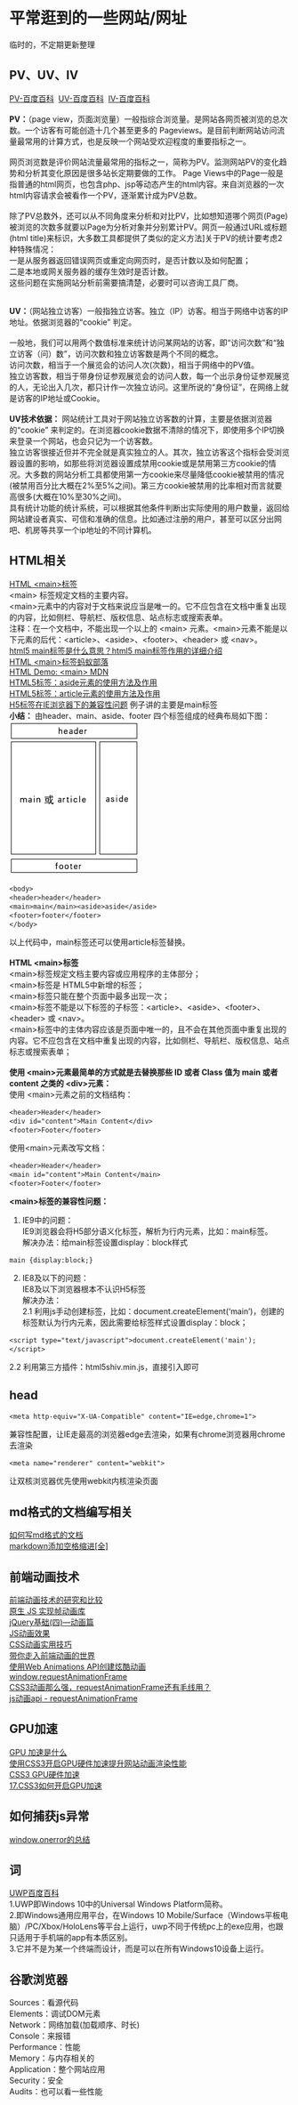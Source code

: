 # 平常逛到的一些网站/网址
临时的，不定期更新整理

## PV、UV、IV
[PV-百度百科](https://baike.baidu.com/item/%E7%BB%BC%E5%90%88%E6%B5%8F%E8%A7%88%E9%87%8F/396204?fromtitle=pv&fromid=402)&nbsp;&nbsp;[UV-百度百科](https://baike.baidu.com/item/%E7%8B%AC%E7%AB%8B%E8%AE%BF%E5%AE%A2/523828?fromtitle=UV&fromid=59745)&nbsp;&nbsp;[IV-百度百科](https://baike.baidu.com/item/iv/7919342#viewPageContent)<br><br>
**PV：**（page view，页面浏览量）一般指综合浏览量。是网站各网页被浏览的总次数。一个访客有可能创造十几个甚至更多的 Pageviews。是目前判断网站访问流量最常用的计算方式，也是反映一个网站受欢迎程度的重要指标之一。<br><br>
网页浏览数是评价网站流量最常用的指标之一，简称为PV。监测网站PV的变化趋势和分析其变化原因是很多站长定期要做的工作。 Page Views中的Page一般是指普通的html网页，也包含php、jsp等动态产生的html内容。来自浏览器的一次html内容请求会被看作一个PV，逐渐累计成为PV总数。<br><br>
除了PV总数外，还可以从不同角度来分析和对比PV，比如想知道哪个网页(Page)被浏览的次数多就要以Page为分析对象并分别累计PV。网页一般通过URL或标题(html title)来标识，大多数工具都提供了类似的定义方法]关于PV的统计要考虑2种特殊情况：<br>
一是从服务器返回错误网页或重定向网页时，是否计数以及如何配置；<br>二是本地或网关服务器的缓存生效时是否计数。<br>这些问题在实施网站分析前需要搞清楚，必要时可以咨询工具厂商。<br><br>

**UV：**（网站独立访客）一般指独立访客。独立（IP）访客。相当于网络中访客的IP地址。依据浏览器的“cookie” 判定。<br><br>
一般地，我们可以用两个数值标准来统计访问某网站的访客，即“访问次数”和“独立访客（问）数”，访问次数和独立访客数是两个不同的概念。<br>
访问次数，相当于一个展览会的访问人次(次数)，相当于网络中的PV值。<br>独立访客数，相当于带身份证参观展览会的访问人数，每一个出示身份证参观展览的人，无论出入几次，都只计作一次独立访问。这里所说的“身份证”，在网络上就是访客的IP地址或Cookie。<br><br>
**UV技术依据：** 网站统计工具对于网站独立访客数的计算，主要是依据浏览器的“cookie” 来判定的。在浏览器cookie数据不清除的情况下，即使用多个IP切换来登录一个网站，也会只记为一个访客数。<br>
独立访客很接近但并不完全就是真实独立的人。其次，独立访客这个指标会受浏览器设置的影响，如那些将浏览器设置成禁用cookie或是禁用第三方cookie的情况。大多数的网站分析工具都使用第一方cookie来尽量降低cookie被禁用的情况(被禁用百分比大概在2%至5%之间)。第三方cookie被禁用的比率相对而言就要高很多(大概在10%至30%之间)。<br>
具有统计功能的统计系统，可以根据其他条件判断出实际使用的用户数量，返回给网站建设者真实、可信和准确的信息。比如通过注册的用户，甚至可以区分出网吧、机房等共享一个ip地址的不同计算机。<br>

## HTML相关
[HTML &lt;main&gt;标签](https://www.w3school.com.cn/tags/tag_main.asp)<br>
&lt;main&gt; 标签规定文档的主要内容。<br>
&lt;main&gt;元素中的内容对于文档来说应当是唯一的。它不应包含在文档中重复出现的内容，比如侧栏、导航栏、版权信息、站点标志或搜索表单。<br>
注释：在一个文档中，不能出现一个以上的 &lt;main&gt; 元素。&lt;main&gt;元素不能是以下元素的后代：&lt;article&gt;、&lt;aside&gt;、&lt;footer&gt;、&lt;header&gt; 或 &lt;nav&gt;。<br>
[html5 main标签是什么意思？html5 main标签作用的详细介绍](https://www.php.cn/html5-tutorial-408543.html)<br>
[HTML &lt;main&gt;标签蚂蚁部落](https://www.softwhy.com/article-10285-1.html)<br>
[HTML Demo:  &lt;main&gt;&nbsp;MDN](https://developer.mozilla.org/zh-CN/docs/Web/HTML/Element/main)<br>
[HTML5标签：aside元素的使用方法及作用](https://www.liudaima.com/a/174.html)<br>
[HTML5标签：article元素的使用方法及作用](https://www.liudaima.com/a/173.html)<br>
[H5标签在IE浏览器下的兼容性问题](https://blog.csdn.net/Hi_Riley/article/details/89220739)&nbsp;例子讲的主要是main标签<br>
**小结：**
由header、main、aside、footer 四个标签组成的经典布局如下图：<br>
![](https://github.com/jingfeidi/jingfeidi.github.io/blob/master/front-end-notes/img/201912171576597404137597.png)
```
<body>
<header>header</header>
<main>main</main><aside>aside</aside>
<footer>footer</footer>
</body>
```
以上代码中，main标签还可以使用article标签替换。<br><br>
**HTML &lt;main&gt;标签**<br>
&lt;main&gt;标签规定文档主要内容或应用程序的主体部分；<br>
&lt;main&gt;标签是 HTML5中新增的标签；<br>
&lt;main&gt;标签只能在整个页面中最多出现一次；<br>
&lt;main&gt;标签不能是以下标签的子标签：&lt;article&gt;、&lt;aside&gt;、&lt;footer&gt;、&lt;header&gt; 或 &lt;nav&gt;。<br>
&lt;main&gt;标签中的主体内容应该是页面中唯一的，且不会在其他页面中重复出现的内容。它不应包含在文档中重复出现的内容，比如侧栏、导航栏、版权信息、站点标志或搜索表单；<br><br>
**使用 &lt;main&gt;元素最简单的方式就是去替换那些 ID 或者 Class 值为 main 或者 content 之类的 &lt;div&gt;元素：**<br>
使用 &lt;main&gt;元素之前的文档结构：
```
<header>Header</header>
<div id="content">Main Content</div>
<footer>Footer</footer>
```  
使用&lt;main&gt;元素改写文档：
```
<header>Header</header>
<main id="content">Main Content</main>
<footer>Footer</footer>  
```
**&lt;main&gt;标签的兼容性问题：**<br>
1. IE9中的问题：<br>
IE9浏览器会将H5部分语义化标签，解析为行内元素，比如：main标签。<br>
解决办法：给main标签设置display：block样式
```
main {display:block;}
```
2. IE8及以下的问题：<br>
IE8及以下浏览器根本不认识H5标签<br>
解决办法：<br>
2.1 利用js手动创建标签，比如：document.createElement(‘main’)，创建的标签默认为行内元素，因此需要给标签样式设置display：block；
```
<script type="text/javascript">document.createElement('main');</script>
```
2.2 利用第三方插件：html5shiv.min.js，直接引入即可

## head
```
<meta http-equiv="X-UA-Compatible" content="IE=edge,chrome=1">
```
兼容性配置，让IE走最高的浏览器edge去渲染，如果有chrome浏览器用chrome去渲染<br>
```
<meta name="renderer" content="webkit">
```
让双核浏览器优先使用webkit内核渲染页面

## md格式的文档编写相关
[如何写md格式的文档](https://www.jianshu.com/p/f378e3f2e7e1)<br>
[markdown添加空格缩进[全]](https://blog.csdn.net/zdx1996/article/details/86590864)

## 前端动画技术
[前端动画技术的研究和比较](https://segmentfault.com/a/1190000015360884)<br>
[原生 JS 实现帧动画库](https://www.imooc.com/learn/659)<br>
[jQuery基础(四)—动画篇](https://www.imooc.com/learn/430)<br>
[JS动画效果](https://www.imooc.com/learn/167)<br>
[CSS动画实用技巧](https://www.imooc.com/learn/357)<br>
[带你走入前端动画的世界](https://www.imooc.com/learn/1190)<br>
[使用Web Animations API创建炫酷动画](https://www.jianshu.com/p/dbc5452c1898)<br>
[window.requestAnimationFrame](https://developer.mozilla.org/zh-CN/docs/Web/API/Window/requestAnimationFrame)<br>
[CSS3动画那么强，requestAnimationFrame还有毛线用？](https://www.zhangxinxu.com/wordpress/2013/09/css3-animation-requestanimationframe-tween-%e5%8a%a8%e7%94%bb%e7%ae%97%e6%b3%95/)<br>
[js动画api - requestAnimationFrame](https://blog.csdn.net/u013282116/article/details/69260764)

## GPU加速
[GPU 加速是什么](http://www.sohu.com/a/133467734_114877)<br>
[使用CSS3开启GPU硬件加速提升网站动画渲染性能](https://blog.csdn.net/hsany330/article/details/50925260)<br>
[CSS3 GPU硬件加速](https://www.cnblogs.com/mengfangui/p/6604577.html)<br>
[17.CSS3如何开启GPU加速](https://www.jianshu.com/p/769c4682ff00)

## 如何捕获js异常
[window.onerror的总结](https://www.jianshu.com/p/315ffe6797b8)<br>

## 词
[UWP百度百科](https://baike.baidu.com/item/Universal%20Windows%20Platform/23796796?fromtitle=uwp&fromid=4236943&fr=aladdin)<br>
1.UWP即Windows 10中的Universal Windows Platform简称。<br>2.即Windows通用应用平台，在Windows 10 Mobile/Surface（Windows平板电脑）/PC/Xbox/HoloLens等平台上运行，uwp不同于传统pc上的exe应用，也跟只适用于手机端的app有本质区别。<br>3.它并不是为某一个终端而设计，而是可以在所有Windows10设备上运行。<br>

## 谷歌浏览器
Sources：看源代码<br>Elements：调试DOM元素<br>Network：网络加载(加载顺序、时长)<br>Console：来报错<br>Performance：性能<br>Memory：与内存相关的<br>Application：整个网站应用<br>Security：安全<br>Audits：也可以看一些性能
